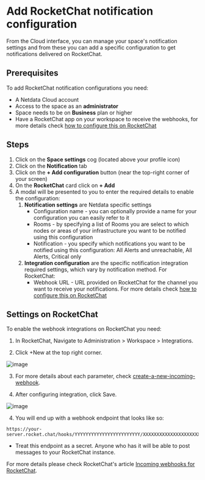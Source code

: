 # Add RocketChat notification configuration

From the Cloud interface, you can manage your space's notification settings and from these you can add a specific configuration to get notifications delivered on RocketChat.

## Prerequisites

To add RocketChat notification configurations you need:

- A Netdata Cloud account
- Access to the space as an **administrator**
- Space needs to be on **Business** plan or higher
- Have a RocketChat app on your workspace to receive the webhooks, for more details check [how to configure this on RocketChat](#settings-on-rocketchat)

## Steps

1. Click on the **Space settings** cog (located above your profile icon)
1. Click on the **Notification** tab
1. Click on the **+ Add configuration** button (near the top-right corner of your screen)
1. On the **RocketChat** card click on **+ Add**
1. A modal will be presented to you to enter the required details to enable the configuration:
   1. **Notification settings** are Netdata specific settings
      - Configuration name - you can optionally provide a name for your configuration  you can easily refer to it
      - Rooms - by specifying a list of Rooms you are select to which nodes or areas of your infrastructure you want to be notified using this configuration
      - Notification - you specify which notifications you want to be notified using this configuration: All Alerts and unreachable, All Alerts, Critical only
   1. **Integration configuration** are the specific notification integration required settings, which vary by notification method. For RocketChat:
      - Webhook URL - URL provided on RocketChat for the channel you want to receive your notifications. For more details check [how to configure this on RocketChat](#settings-on-rocketchat)

## Settings on RocketChat

To enable the webhook integrations on RocketChat you need:
1. In RocketChat, Navigate to Administration > Workspace > Integrations.

2. Click +New at the top right corner.

![image](https://user-images.githubusercontent.com/26550862/246235250-84f45b35-03f3-4ab4-96ac-6ab4d1c662b5.png)

3. For more details about each parameter, check [create-a-new-incoming-webhook](https://docs.rocket.chat/use-rocket.chat/workspace-administration/integrations#create-a-new-incoming-webhook).

4. After configuring integration, click Save.

![image](https://user-images.githubusercontent.com/26550862/246235321-25ed9a7b-92ac-4956-9d76-e83ffc51b5c1.png)

4. You will end up with a webhook endpoint that looks like so:
```
https://your-server.rocket.chat/hooks/YYYYYYYYYYYYYYYYYYYYYYYY/XXXXXXXXXXXXXXXXXXXXXXXXXXXXXXXXXXXXXXXXXXXXXXXX
```
   - Treat this endpoint as a secret. Anyone who has it will be able to post messages to your RocketChat instance.

For more details please check RocketChat's article [Incoming webhooks for RocketChat](https://docs.rocket.chat/use-rocket.chat/workspace-administration/integrations/).
